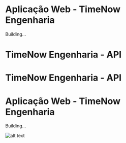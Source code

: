 # Aplicação Web - TimeNow Engenharia

Building...

# TimeNow Engenharia - API

# TimeNow Engenharia - API
# Aplicação Web - TimeNow Engenharia

Building...


![alt text](https://pbs.twimg.com/profile_images/1554788274/logo_TNE.jpg)